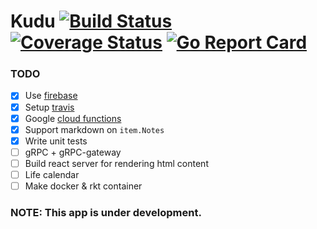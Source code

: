 # Kudu [![Build Status](https://travis-ci.org/rnd/kudu.svg?branch=master)](https://travis-ci.org/rnd/kudu) [![Coverage Status](https://coveralls.io/repos/github/rnd/kudu/badge.svg?branch=master)](https://coveralls.io/github/rnd/kudu?branch=master) [![Go Report Card](https://goreportcard.com/badge/github.com/rnd/kudu)](https://goreportcard.com/report/github.com/rnd/kudu)

### TODO

- [X] Use [firebase](https://firebase.google.com/)
- [X] Setup [travis](https://travis-ci.org)
- [X] Google [cloud functions](https://cloud.google.com/functions/)
- [X] Support markdown on `item.Notes`
- [X] Write unit tests
- [ ] gRPC + gRPC-gateway
- [ ] Build react server for rendering html content
- [ ] Life calendar
- [ ] Make docker & rkt container

### NOTE: This app is under development.
